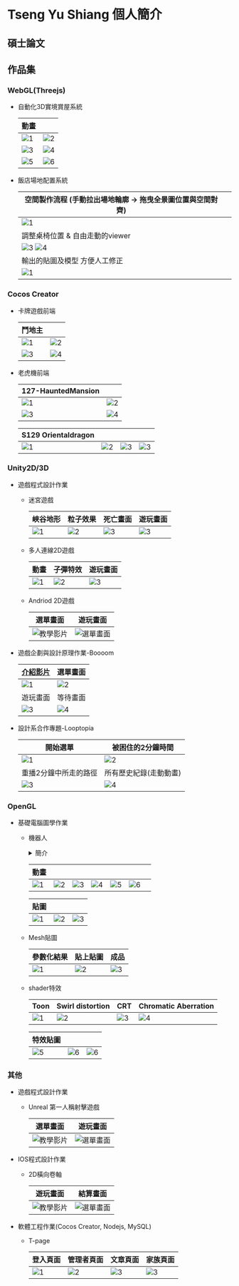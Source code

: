 # Tseng Yu Shiang 個人簡介

## 碩士論文

## 作品集

### WebGL(Threejs)

- 自動化3D實境賞屋系統
    
    | 動畫 ||
    | ----------------- | -------------- |
    | ![1](./images/anim-fp2fp.gif)| ![2](./images/anim-fp2orth.gif) |
    | ![3](./images/anim-top2fp.gif)| ![4](./images/anim-top2orth.gif) |
    | ![5](./images/anim-orth2fp.gif)| ![6](./images/anim-orth2perspective.gif) |

- 飯店場地配置系統

    |空間製作流程 (手動拉出場地輪廓 → 拖曳全景圖位置與空間對齊) ||
    | ------------ | ------------- |
    | ![1](./images/hotel360_sa.jpg)||
    |調整桌椅位置 & 自由走動的viewer||
    | ![3](./images/hotel360_editor.png) ![4](./images/hotel360_viewer.png)||
    |輸出的貼圖及模型 方便人工修正||
    | ![1](./images/hotel360_obj.png)||

### Cocos Creator

- 卡牌遊戲前端

    |鬥地主 ||
    | ------------- | ------------- |
    | ![1](./images/card_game3.jpg)  | ![2](./images/card_game2.jpg) |
    | ![3](./images/card_game4.jpg) | ![4](./images/card_game1.jpg) |


- 老虎機前端

    |127-HauntedMansion ||
    | ------------- | ------------- |
    | ![1](./images/127-HauntedMansion03.jpg)  | ![2](./images/127-HauntedMansion02.jpg) |
    | ![3](./images/127-HauntedMansion01.jpg) | ![4](./images/127-HauntedMansion04.jpg) |

    | S129 Orientaldragon ||||
    | ----------------- | -------------- | --------- |--------- |
    | ![1](./images/S129_Orientaldragon_Demo_Moment.jpg)| ![2](./images/S129_Orientaldragon_Demo_Moment2.jpg) |![3](./images/S129_Orientaldragon_Demo_Moment3.jpg) |![3](./images/S129_Orientaldragon_Demo_Moment4.jpg) |

### Unity2D/3D

- 遊戲程式設計作業
    - 迷宮遊戲

        | 峽谷地形 | 粒子效果 | 死亡畫面 | 遊玩畫面 |
        | ----------------- | -------------- | --------- | --------- |
        | ![1](./images/GP01_01.png)| ![2](./images/GP01_03.png) |![3](./images/GP01_05.png) | ![3](./images/GP01_06.png) |


    - 多人連線2D遊戲

        | 動畫 | 子彈特效 | 遊玩畫面 |
        | ----------------- | -------------- | --------- |
        | ![1](./images/GP02_01.png)| ![2](./images/GP02_02.png) |![3](./images/GP02_03.png) |

    - Andriod 2D遊戲

        | 選單畫面 | 遊玩畫面 |
        | ------------- | ------------- |
        | ![教學影片](./images/GP03_01.png)  | ![選單畫面](./images/GP03_02.png) |

- 遊戲企劃與設計原理作業-Boooom

    |[介紹影片](https//www.youtube.com/watch?v=q7bf38KAHDw) |選單畫面|
    | ------------- | ------------- |
    | ![1](./images/Boooom01.png)  | ![2](./images/Boooom03.png) |
    |遊玩畫面 | 等待畫面|
    | ![3](./images/Boooom04.png) | ![4](./images/Boooom05.png) |

- 設計系合作專題-Looptopia

    |開始選單 |被困住的2分鐘時間|
    | ------------- | ------------- |
    | ![1](./images/Looptopia01.jpg)  | ![2](./images/Looptopia02.jpg) |
    |重播2分鐘中所走的路徑 |所有歷史紀錄(走動動畫)|
    | ![3](./images/Looptopia03.jpg) | ![4](./images/Looptopia04.jpg) |

### OpenGL

- 基礎電腦圖學作業
    - 機器人

        <details>
        <summary>
            簡介
        </summary>
        使用OpenGL 內建基礎形狀繪製機器人，產生各個身體部位依序繪製，並使用階層式的矩陣完成動畫，再套用uv繪製貼圖
        </details>

        | 動畫 |||||||
        | ----------------- | -------------- | --------- | --------- | --------- | --------- | --------- |
        | ![1](./images/CG01_anime1.png)|![2](./images/CG01_anime2.png) |![3](./images/CG01_anime3.png) |![4](./images/CG01_anime4.png) |![5](./images/CG01_anime5.png) |![6](./images/CG01_anime6.png) |

        | 貼圖 |||
        | ----------------- | -------------- | --------- |
        | ![1](./images/CG01_texture01.png)|![2](./images/CG01_texture02.png) |![3](./images/CG01_texture03.png) |

    - Mesh貼圖

        | 參數化結果 | 貼上貼圖 | 成品 |
        | ----------------- | -------------- | --------- |
        | ![1](./images/CG02_param01.png)| ![2](./images/CG02_param02.png) |![3](./images/CG02_param03.png) |

    - shader特效

        | Toon  |Swirl distortion|CRT|Chromatic Aberration|
        | ----------------- | -------------- | --------- | --------- |
        | ![1](./images/CG03_shader01.png)|![2](./images/CG03_shader02.png) |![3](./images/CG03_shader03.jpg) |![4](./images/CG03_shader04.png) |
        
        | 特效貼圖 |||
        | ----------------- | -------------- | --------- |
        | ![5](./images/CG03_shader05.png) |![6](./images/CG03_shader06.png) |![6](./images/CG03_shader07.png) |


### 其他

- 遊戲程式設計作業
    - Unreal 第一人稱射擊遊戲

        | 選單畫面 | 遊玩畫面 |
        | ------------- | ------------- |
        | ![教學影片](./images/GP04_02.png)  | ![選單畫面](./images/GP04_01.png) |

- IOS程式設計作業
    - 2D橫向卷軸

        | 遊玩畫面 | 結算畫面 |
        | ------------- | ------------- |
        | ![教學影片](./images/IOS01.png)  | ![選單畫面](./images/IOS02.png) |

- 軟體工程作業(Cocos Creator, Nodejs, MySQL)
    - T-page

        | 登入頁面 | 管理者頁面 | 文章頁面 | 家族頁面 |
        | ----------------- | -------------- | --------- | --------- |
        | ![1](./images/T-page01.png)| ![2](./images/T-page02.png) |![3](./images/T-page03.png) | ![3](./images/T-page04.png) |